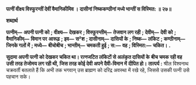 **पत्नीं वीक्ष्य विस्फुरन्तीं देवीं वैमानिकीमिव ।** **दासीनां निष्ककण्ठीनां मध्ये भान्तीं स विस्मित: ॥ २७॥** 

**शब्दार्थ** 

**पत्नीम्—** **अपनी पत्नी को** **; वीक्ष्य—** **देखकर** **; विस्फुरन्तीम्—** **तेजवान लग रही** **; देवीम्—** **देवी को** **; वैमानिकीम्—** **विमान पर** **आरूढ़** **; इव—** **स²श** **; दासीनाम्—** **दासियों के** **; निष्क—** **लॉकेट** **; कण्ठीनाम्—** **जिनके गलों में** **; मध्ये—** **बीचोबीच** **; भान्तीम्—** **चमकती हुई** **; स:—** **वह** **; विस्मित:—** **चकित।** **.** 

**सुदामा अपनी पत्नी को देखकर चकित था। रत्नजटित लॉकेटों से अलंकृत दासियों के** **बीच चमक रही वह उसी तरह तेजोमय लग रही थी, जिस तरह कोई देवी अपने दैवी-विमान में** **दीपित हो।** **तात्पर्य :** श्रील विश्वनाथ चक्रवर्ती बतलाते हैं कि अभी तक भगवान् उस ब्राह्मण को दरिद्र अवस्था में रखे रहे, जिससे उसकी पत्नी उसे पहचान सके।  